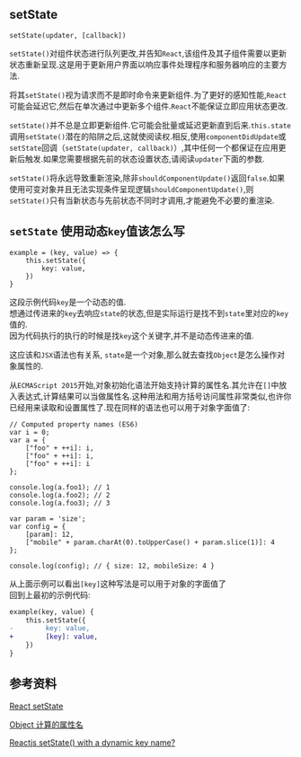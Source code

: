 ## setState

```
setState(updater, [callback])
```

`setState()`对组件状态进行队列更改,并告知`React`,该组件及其子组件需要以更新状态重新呈现.这是用于更新用户界面以响应事件处理程序和服务器响应的主要方法.

将其`setState()`视为请求而不是即时命令来更新组件.为了更好的感知性能,`React`可能会延迟它,然后在单次通过中更新多个组件.`React`不能保证立即应用状态更改.

`setState()`并不总是立即更新组件.它可能会批量或延迟更新直到后来.`this.state`调用`setState()`潜在的陷阱之后,这就使阅读权.相反,使用`componentDidUpdate`或`setState`回调（`setState(updater, callback)`）,其中任何一个都保证在应用更新后触发.如果您需要根据先前的状态设置状态,请阅读`updater`下面的参数.

`setState()`将永远导致重新渲染,除非`shouldComponentUpdate()`返回`false`.如果使用可变对象并且无法实现条件呈现逻辑`shouldComponentUpdate()`,则`setState()`只有当新状态与先前状态不同时才调用,才能避免不必要的重渲染.

## `setState` 使用动态`key`值该怎么写

```
example = (key, value) => {
    this.setState({
        key: value,
    })
}
```

这段示例代码`key`是一个动态的值.   
想通过传进来的`key`去响应`state`的状态,但是实际运行是找不到`state`里对应的`key`值的.   
因为代码执行的执行的时候是找`key`这个关键字,并不是动态传进来的值.   

这应该和`JSX`语法也有关系, `state`是一个对象,那么就去查找`Object`是怎么操作对象属性的.   

从`ECMAScript 2015`开始,对象初始化语法开始支持计算的属性名.其允许在`[]`中放入表达式,计算结果可以当做属性名.这种用法和用方括号访问属性非常类似,也许你已经用来读取和设置属性了.现在同样的语法也可以用于对象字面值了:

```
// Computed property names (ES6)
var i = 0;
var a = {
    ["foo" + ++i]: i,
    ["foo" + ++i]: i,
    ["foo" + ++i]: i
};

console.log(a.foo1); // 1
console.log(a.foo2); // 2
console.log(a.foo3); // 3

var param = 'size';
var config = {
    [param]: 12,
    ["mobile" + param.charAt(0).toUpperCase() + param.slice(1)]: 4
};

console.log(config); // { size: 12, mobileSize: 4 }
```

从上面示例可以看出`[key]`这种写法是可以用于对象的字面值了   
回到上最初的示例代码:
```diff
example(key, value) {
    this.setState({
-        key: value,
+        [key]: value,
    })
}
```

## 参考资料

[React setState](https://facebook.github.io/react/docs/react-component.html#setstate)

[Object 计算的属性名](https://developer.mozilla.org/zh-CN/docs/Web/JavaScript/Reference/Operators/Object_initializer)

[Reactjs setState() with a dynamic key name?](https://stackoverflow.com/questions/29280445/reactjs-setstate-with-a-dynamic-key-name)

